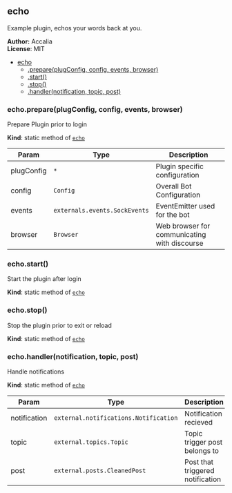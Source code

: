 <a name="module_echo"></a>
## echo
Example plugin, echos your words back at you.

**Author:** Accalia  
**License**: MIT  

* [echo](#module_echo)
  * [.prepare(plugConfig, config, events, browser)](#module_echo.prepare)
  * [.start()](#module_echo.start)
  * [.stop()](#module_echo.stop)
  * [.handler(notification, topic, post)](#module_echo.handler)

<a name="module_echo.prepare"></a>
### echo.prepare(plugConfig, config, events, browser)
Prepare Plugin prior to login

**Kind**: static method of <code>[echo](#module_echo)</code>  

| Param | Type | Description |
| --- | --- | --- |
| plugConfig | <code>\*</code> | Plugin specific configuration |
| config | <code>Config</code> | Overall Bot Configuration |
| events | <code>externals.events.SockEvents</code> | EventEmitter used for the bot |
| browser | <code>Browser</code> | Web browser for communicating with discourse |

<a name="module_echo.start"></a>
### echo.start()
Start the plugin after login

**Kind**: static method of <code>[echo](#module_echo)</code>  
<a name="module_echo.stop"></a>
### echo.stop()
Stop the plugin prior to exit or reload

**Kind**: static method of <code>[echo](#module_echo)</code>  
<a name="module_echo.handler"></a>
### echo.handler(notification, topic, post)
Handle notifications

**Kind**: static method of <code>[echo](#module_echo)</code>  

| Param | Type | Description |
| --- | --- | --- |
| notification | <code>external.notifications.Notification</code> | Notification recieved |
| topic | <code>external.topics.Topic</code> | Topic trigger post belongs to |
| post | <code>external.posts.CleanedPost</code> | Post that triggered notification |

